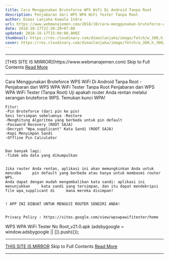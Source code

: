 ```yaml
---
title: Cara Menggunakan Bruteforce WPS WiFi Di Android Tanpa Root
description: Penjabaran dari WPS WPA WiFi Tester Tanpa Root
author: Dimas Lanjaka Kumala Indra
url: https://www.webmanajemen.com/2018/10/cara-menggunakan-bruteforce-wps-wifi-di.html
date: 2018-10-17T22:20:20+07:00
updated: 2018-10-17T15:04:00.000Z
thumbnail: https://res.cloudinary.com/dimaslanjaka/image/fetch/w_300,h_300/https://imgdb.net/images/4221.png
cover: https://res.cloudinary.com/dimaslanjaka/image/fetch/w_300,h_300/https://imgdb.net/images/4221.png
---
```


<hr/> [THIS SITE IS MIRROR](https://www.webmanajemen.com) Skip to Full Contents <a href="https://www.webmanajemen.com/2018/10/cara-menggunakan-bruteforce-wps-wifi-di.html" rel="follow" class="button" id="read-more">Read More</a> <hr/> Cara Menggunakan Bruteforce WPS WiFi Di Android Tanpa Root - Penjabaran dari WPS WPA WiFi Tester Tanpa Root Penjabaran dari WPS WPA WiFi Tester (Tanpa Root) 
    Uji apakah router Anda rentan melalui serangan bruteforce WPS. 
    Temukan kunci WPA! 
    

    Fitur: 
    -Pin Bruteforce (dari pin ke pin) 
    Sesi tersimpan sebelumnya -Restore 
    -Menghitung Algoritma yang berbeda untuk pin default 
    -Password Recovery (ROOT SAJA) 
    -Decrypt "Wpa_supplicant" Kata Sandi (ROOT SAJA) 
    -Kopi Menyimpan Sandi 
    -Offline Pin Calculator 
    

    Dan banyak lagi: 
    -Tidak ada data yang dikumpulkan 
    

    Jika router Anda rentan, aplikasi ini akan memungkinkan Anda untuk mencoba     pin default yang berbeda atau hanya untuk membasmi router WPS. 
    Anda dapat dengan mudah mengembalikan kata sandi: aplikasi ini menunjukkan     kata sandi yang tersimpan, dan itu dapat mendekripsi file wpa_supplicant di     mana mereka disimpan! 
    

    ! APP INI DIBUAT UNTUK MENGUJI ROUTER SENDIRI ANDA! 
    

    Privacy Policy : https://sites.google.com/view/wpswpawifitester/home
WPS WPA WiFi Tester No Root_v21.0.apk (adsbygoogle = window.adsbygoogle || []).push({}); <hr/> [THIS SITE IS MIRROR](https://www.webmanajemen.com) Skip to Full Contents <a href="https://www.webmanajemen.com/2018/10/cara-menggunakan-bruteforce-wps-wifi-di.html" rel="follow" class="button" id="read-more">Read More</a> <hr/>